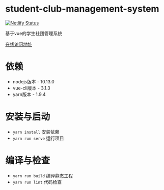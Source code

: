# student-club-management-system

[![Netlify Status](https://api.netlify.com/api/v1/badges/af2af7ba-96e3-4047-a05e-eadeed582759/deploy-status)](https://app.netlify.com/sites/student-club-management-system/deploys)

基于vue的学生社团管理系统

[在线访问地址](https://student-club-management-system.netlify.com/)

# 依赖

- nodejs版本 - 10.13.0
- vue-cli版本 - 3.1.3
- yarn版本 - 1.9.4

# 安装与启动

* ```yarn install``` 安装依赖
* ```yarn run serve``` 运行项目

# 编译与检查

* ```yarn run build``` 编译静态工程
* ```yarn run lint``` 代码检查
